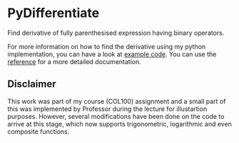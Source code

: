 # PyDifferentiate

Find derivative of fully parenthesised expression having binary operators.

For more information on how to find the derivative using my python implementation, you can have a look at [example code](example.py). You can use the [reference](Reference.pdf) for a more detailed documentation.

## Disclaimer
This work was part of my course (COL100) assignment and a small part of this was implemented by Professor during the lecture for illustartion purposes. However, several modifications have been done on the code to arrive at this stage, which now supports trigonometric, logarithmic and even composite functions.
